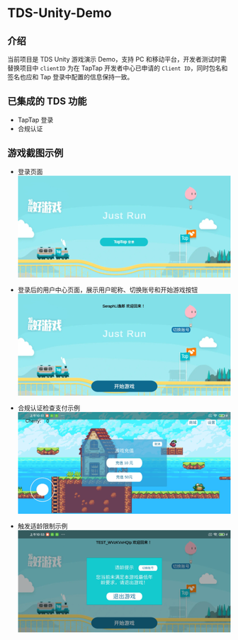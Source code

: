 # TDS-Unity-Demo

## 介绍
当前项目是 TDS Unity 游戏演示 Demo，支持 PC 和移动平台，开发者测试时需替换项目中 `clientID` 为在 TapTap 开发者中心已申请的 `Client ID`，同时包名和签名也应和 Tap 登录中配置的信息保持一致。

## 已集成的 TDS 功能
* TapTap 登录
* 合规认证

## 游戏截图示例

* 登录页面
![](demo_screenshot/login_screenshot.jpg)

* 登录后的用户中心页面，展示用户昵称、切换账号和开始游戏按钮
![](demo_screenshot/user_center_screenshot.jpg)

* 合规认证检查支付示例
![](demo_screenshot/payment_screenshot.jpg)

* 触发适龄限制示例
![](demo_screenshot/age_restrict_screenshot.jpg)




